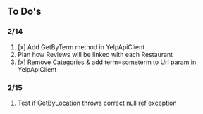 ##  To Do's
### 2/14
1. [x] Add GetByTerm method in YelpApiClient
2. Plan how Reviews will be linked with each Restaurant
3. [x] Remove Categories & add term=someterm to Url param in YelpApiClient


### 2/15
1. Test if GetByLocation throws correct null ref exception
